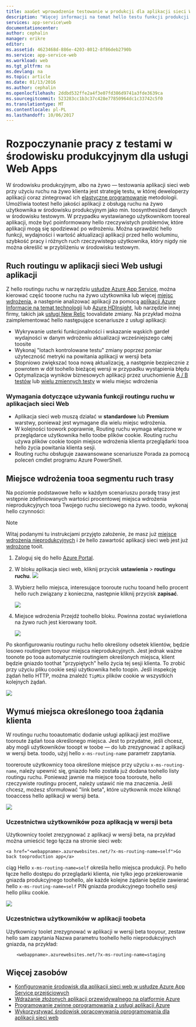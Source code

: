```yaml
---
title: aaaGet wprowadzenie testowanie w produkcji dla aplikacji sieci Web
description: "Więcej informacji na temat hello testu funkcji produkcji (TiP) w aplikacji sieci Web usługi aplikacji Azure."
services: app-service\web
documentationcenter: 
author: cephalin
manager: erikre
editor: 
ms.assetid: 4623468d-886e-4203-8012-8f86deb2790b
ms.service: app-service-web
ms.workload: web
ms.tgt_pltfrm: na
ms.devlang: na
ms.topic: article
ms.date: 01/13/2016
ms.author: cephalin
ms.openlocfilehash: 2ddbd532ffe2a4f3e07fd386d9741a3fde3639ca
ms.sourcegitcommit: 523283cc1b3c37c428e77850964dc1c33742c5f0
ms.translationtype: MT
ms.contentlocale: pl-PL
ms.lasthandoff: 10/06/2017
---
```

# <a name="get-started-with-test-in-production-for-web-apps"></a>Rozpoczynanie pracy z testami w środowisku produkcyjnym dla usługi Web Apps
W środowisku produkcyjnym, albo na żywo — testowania aplikacji sieci web przy użyciu ruchu na żywo klienta jest strategię testu, w której deweloperzy aplikacji coraz zintegrować ich [elastyczne programowanie](https://en.wikipedia.org/wiki/Agile_software_development) metodologii. Umożliwia tootest hello jakości aplikacji z obsługą ruchu na żywo użytkownika w środowisku produkcyjnym jako min. toosynthesized danych w środowisku testowym. W przypadku wystawianego użytkownikom tooreal aplikacji, może być poinformowany hello rzeczywistych problemów, które aplikacji mogą się spodziewać po wdrożeniu. Można sprawdzić hello funkcji, wydajności i wartość aktualizacji aplikacji przed hello woluminu, szybkość pracy i różnych ruch rzeczywistego użytkownika, który nigdy nie można określić w przybliżeniu w środowisku testowym.

## <a name="traffic-routing-in-app-service-web-apps"></a>Ruch routingu w aplikacji sieci Web usługi aplikacji
Z hello routingu ruchu w narzędziu [usłudze Azure App Service](http://go.microsoft.com/fwlink/?LinkId=529714), można kierować część tooone ruchu na żywo użytkownika lub więcej [miejsc wdrożenia](web-sites-staged-publishing.md), a następnie analizować aplikacji za pomocą [aplikacji Azure Informacje na temat technologii](/services/application-insights/) lub [Azure HDInsight](/services/hdinsight/), lub narzędzie innej firmy, takich jak [usługi New Relic](/marketplace/partners/newrelic/newrelic/) toovalidate zmiany. Na przykład można zaimplementować hello następujące scenariusze z usługi aplikacji:

* Wykrywanie usterki funkcjonalności i wskazanie wąskich gardeł wydajności w danym wdrożeniu aktualizacji wcześniejszego całej toosite
* Wykonaj "lotach kontrolowane testu" zmiany poprzez pomiar użyteczność metryki na powitania aplikacji w wersji beta
* Stopniowo zwiększać tooa nową aktualizację, a następnie bezpiecznie z powrotem w dół toohello bieżącej wersji w przypadku wystąpienia błędu 
* Optymalizacja wyników biznesowych aplikacji przez uruchomienie [A / B testów](https://en.wikipedia.org/wiki/A/B_testing) lub [wielu zmiennych testy](https://en.wikipedia.org/wiki/Multivariate_testing_in_marketing) w wielu miejsc wdrożenia

### <a name="requirements-for-using-traffic-routing-in-web-apps"></a>Wymagania dotyczące używania funkcji routingu ruchu w aplikacjach sieci Web
* Aplikacja sieci web muszą działać w **standardowe** lub **Premium** warstwy, ponieważ jest wymagane dla wielu miejsc wdrożenia.
* W kolejności toowork poprawnie, Routing ruchu wymaga włączone w przeglądarce użytkownika hello toobe plików cookie. Routing ruchu używa plików cookie toopin miejsce wdrożenia klienta przeglądarki tooa hello życia powitania klienta sesji.
* Routing ruchu obsługuje zaawansowane scenariusze Porada za pomocą poleceń cmdlet programu Azure PowerShell.

## <a name="route-traffic-segment-tooa-deployment-slot"></a>Miejsce wdrożenia tooa segmentu ruch trasy
Na poziomie podstawowe hello w każdym scenariuszu poradę trasy jest wstępnie zdefiniowanych wartości procentowej miejsca wdrożenia nieprodukcyjnych tooa Twojego ruchu sieciowego na żywo. toodo, wykonaj hello czynności:

> [!NOTE]
> Witaj podanymi tu instrukcjami przyjęto założenie, że masz już [miejsce wdrożenia nieprodukcyjnych](web-sites-staged-publishing.md) i że hello zawartość aplikacji sieci web jest już [wdrożone](web-sites-deploy.md) tooit.
> 
> 

1. Zaloguj się do hello [Azure Portal](https://portal.azure.com/).
2. W bloku aplikacja sieci web, kliknij przycisk **ustawienia** > **routingu ruchu**.
   ![](./media/app-service-web-test-in-production/01-traffic-routing.png)
3. Wybierz hello miejsca, interesujące tooroute ruchu tooand hello procent hello ruch związany z konieczna, następnie kliknij przycisk **zapisać**.
   
    ![](./media/app-service-web-test-in-production/02-select-slot.png)
4. Miejsce wdrożenia Przejdź toohello bloku. Powinna zostać wyświetlona na żywo ruch jest kierowany tooit.
   
    ![](./media/app-service-web-test-in-production/03-traffic-routed.png)

Po skonfigurowaniu routingu ruchu hello określony odsetek klientów, będzie losowo routingiem tooyour miejsca nieprodukcyjnych. Jest jednak ważne toonote po tooa automatycznie routingiem określonych miejsca, klient będzie gniazdo toothat "przypiętych" hello życia tej sesji klienta. To zrobić przy użyciu pliku cookie sesji użytkownika hello toopin. Jeśli inspekcję żądań hello HTTP, można znaleźć `TipMix` plików cookie w wszystkich kolejnych żądań.

![](./media/app-service-web-test-in-production/04-tip-cookie.png)

## <a name="force-client-requests-tooa-specific-slot"></a>Wymuś miejsca określonego tooa żądania klienta
W routingu ruchu tooautomatic dodanie usługi aplikacji jest możliwe tooroute żądań tooa określonego miejsca. Jest to przydatne, jeśli chcesz, aby mogli użytkowników tooopt w toobe — do lub zrezygnować z aplikacji w wersji beta. toodo, użyj hello `x-ms-routing-name` parametr zapytania.

tooreroute użytkownicy tooa określone miejsce przy użyciu `x-ms-routing-name`, należy upewnić się, gniazdo hello została już dodana toohello listy routingu ruchu. Ponieważ jawnie ma miejsce tooa tooroute, hello rzeczywiste routingu procent, należy ustawić nie ma znaczenia. Jeśli chcesz, możesz sformułować "link beta", które użytkownik może kliknąć tooaccess hello aplikacji w wersji beta.

![](./media/app-service-web-test-in-production/06-enable-x-ms-routing-name.png)

### <a name="opt-users-out-of-beta-app"></a>Uczestnictwa użytkowników poza aplikacją w wersji beta
Użytkownicy toolet zrezygnować z aplikacji w wersji beta, na przykład można umieścić tego łącza na stronie sieci web:

    <a href="<webappname>.azurewebsites.net/?x-ms-routing-name=self">Go back tooproduction app</a>

ciąg Hello `x-ms-routing-name=self` określa hello miejsca produkcji. Po hello łącze hello dostępu do przeglądarki klienta, nie tylko jego przekierowanie gniazda produkcyjnego toohello, ale każde kolejne żądanie będzie zawierać hello `x-ms-routing-name=self` PIN gniazda produkcyjnego toohello sesji hello pliku cookie.

![](./media/app-service-web-test-in-production/05-access-production-slot.png)

### <a name="opt-users-in-toobeta-app"></a>Uczestnictwa użytkowników w aplikacji toobeta
Użytkownicy toolet zrezygnować w aplikacji w wersji beta tooyour, zestaw hello sam zapytania Nazwa parametru toohello hello nieprodukcyjnych gniazda, na przykład:

        <webappname>.azurewebsites.net/?x-ms-routing-name=staging

## <a name="more-resources"></a>Więcej zasobów
* [Konfigurowanie środowisk dla aplikacji sieci web w usłudze Azure App Service przejściowych](web-sites-staged-publishing.md)
* [Wdrażanie złożonych aplikacji przewidywalnego na platformie Azure](app-service-deploy-complex-application-predictably.md)
* [Programowanie zwinne oprogramowania z usługi aplikacji Azure](app-service-agile-software-development.md)
* [Wykorzystywać środowisk opracowywania oprogramowania dla aplikacji sieci web](app-service-web-staged-publishing-realworld-scenarios.md)


